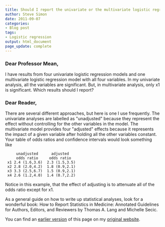 ```yaml
---
title: Should I report the univariate or the multivariate logistic regression analysis?
author: Steve Simon
date: 2011-09-07
categories:
- Blog post
tags:
- Logistic regression
output: html_document
page_update: complete
---
```


### Dear Professor Mean,

I have results from four univariate logistic regression models and one multivariate logistic regression model with all four variables. In my univariate analysis, all the variables are significant. But, in multivariate analysis, only x1 is significant. Which results should I report?

<!---More--->

### Dear Reader,

There are several different approaches, but here is one I use frequently. The univariate analyses are labelled as "unadjusted" because they represent the effect without controlling for the other variables in the model. The multivariate model provides four "adjusted" effects because it represents the impact of a given variable after holding all the other variables constant. Your table of odds ratios and confidence intervals would look something like

```{}
     unadjusted      adjusted
     odds ratio     odds ratio
 x1 2.4 (1.6,3.6)  2.3 (1.5,3.5)
 x2 2.8 (2.0,4.2)  1.8 (0.9,2.1)
 x3 3.3 (2.5,6.7)  1.5 (0.9,2.1)
 x4 2.6 (1.2,4.0)  1.4 (0.7,2.2)
```

Notice in this example, that the effect of adjusting is to attenuate all of the odds ratio except for x1.

As a general guide on how to write up statistical analyses, look for a wonderful book: How to Report Statistics in Medicine: Annotated Guidelines for Authors, Editors, and Reviewers by Thomas A. Lang and Michelle Secic.

You can find an [earlier version][sim1] of this page on my [original website][sim2].

[sim1]: http://www.pmean.com/11/report.html
[sim2]: http://www.pmean.com/original_site.html 
